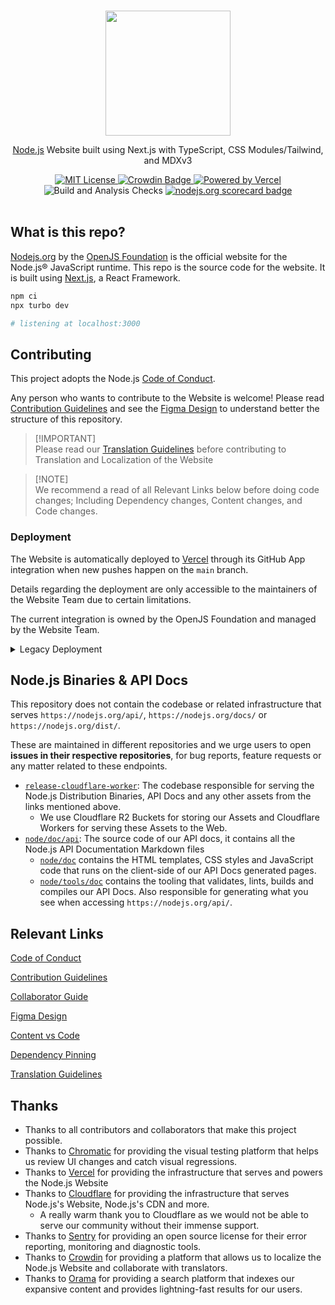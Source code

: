   <p align="center">
  <br />
  <a href="https://nodejs.org">
    <picture>
      <source media="(prefers-color-scheme: dark)" srcset="./public/static/logos/nodejsDark.svg">
      <img src="./public/static/logos/nodejsLight.svg" width="200px">
    </picture>
  </a>
</p>

<p align="center">
  <a href="https://nodejs.org">Node.js</a> Website built using Next.js with TypeScript, CSS Modules/Tailwind, and MDXv3
</p>

<p align="center">
  <a title="MIT License" href="LICENSE">
    <img src="https://img.shields.io/badge/license-MIT-blue" alt="MIT License" />
  </a>
  <a title="Localised" href="https://crowdin.com/project/nodejs-web">
    <img src="https://badges.crowdin.net/nodejs-web/localized.svg" alt="Crowdin Badge" />
  </a>
  <a title="Vercel" href="https://vercel.com">
    <picture>
      <source media="(prefers-color-scheme: dark)" srcset="https://img.shields.io/badge/powered%20by-Vercel%20%E2%96%B2-white">
      <img src="https://img.shields.io/badge/powered%20by-Vercel%20%E2%96%B2-black" alt="Powered by Vercel">
    </picture>
  </a>
  <br />
  <img src="https://github.com/nodejs/nodejs.org/actions/workflows/build.yml/badge.svg" alt="Build and Analysis Checks" />
  <a title="scorecard" href="https://securityscorecards.dev/viewer/?uri=github.com/nodejs/nodejs.org">
    <img src="https://api.securityscorecards.dev/projects/github.com/nodejs/nodejs.org/badge" alt="nodejs.org scorecard badge" />
  </a>
  <br />
  <br />
</p>

## What is this repo?

[Nodejs.org](https://nodejs.org/) by the [OpenJS Foundation](https://openjsf.org/) is the official website for the Node.js® JavaScript runtime. This repo is the source code for the website. It is built using [Next.js](https://nextjs.org), a React Framework.

```bash
npm ci
npx turbo dev

# listening at localhost:3000
```

## Contributing

This project adopts the Node.js [Code of Conduct][].

Any person who wants to contribute to the Website is welcome! Please read [Contribution Guidelines][] and see the [Figma Design][] to understand better the structure of this repository.

> \[!IMPORTANT]\
> Please read our [Translation Guidelines][] before contributing to Translation and Localization of the Website

> \[!NOTE]\
> We recommend a read of all Relevant Links below before doing code changes; Including Dependency changes, Content changes, and Code changes.

### Deployment

The Website is automatically deployed to [Vercel](https://vercel.com) through its GitHub App integration when new pushes happen on the `main` branch.

Details regarding the deployment are only accessible to the maintainers of the Website Team due to certain limitations.

The current integration is owned by the OpenJS Foundation and managed by the Website Team.

<details>
  <summary>Legacy Deployment</summary>

The full setup is in <https://github.com/nodejs/build/tree/master/ansible/www-standalone> minus secrets and certificates.

The webhook is set up on GitHub for this project and talks to a small Node server on the host, which does the work. See the [github-webhook](https://github.com/rvagg/github-webhook) package for this.

</details>

## Node.js Binaries & API Docs

This repository does not contain the codebase or related infrastructure that serves `https://nodejs.org/api/`, `https://nodejs.org/docs/` or `https://nodejs.org/dist/`.

These are maintained in different repositories and we urge users to open **issues in their respective repositories**, for bug reports, feature requests or any matter related to these endpoints.

- [`release-cloudflare-worker`](https://github.com/nodejs/release-cloudflare-worker): The codebase responsible for serving the Node.js Distribution Binaries, API Docs and any other assets from the links mentioned above.
  - We use Cloudflare R2 Buckets for storing our Assets and Cloudflare Workers for serving these Assets to the Web.
- [`node/doc/api`](https://github.com/nodejs/node/tree/main/doc/api): The source code of our API docs, it contains all the Node.js API Documentation Markdown files
  - [`node/doc`](https://github.com/nodejs/node/tree/main/doc) contains the HTML templates, CSS styles and JavaScript code that runs on the client-side of our API Docs generated pages.
  - [`node/tools/doc`](https://github.com/nodejs/node/tree/main/tools/doc) contains the tooling that validates, lints, builds and compiles our API Docs. Also responsible for generating what you see when accessing `https://nodejs.org/api/`.

## Relevant Links

[Code of Conduct][]

[Contribution Guidelines][]

[Collaborator Guide][]

[Figma Design][]

[Content vs Code][]

[Dependency Pinning][]

[Translation Guidelines][]

## Thanks

- Thanks to all contributors and collaborators that make this project possible.
- Thanks to [Chromatic](https://www.chromatic.com/) for providing the visual testing platform that helps us review UI changes and catch visual regressions.
- Thanks to [Vercel](https://www.vercel.com/) for providing the infrastructure that serves and powers the Node.js Website
- Thanks to [Cloudflare](https://cloudflare.com) for providing the infrastructure that serves Node.js's Website, Node.js's CDN and more.
  - A really warm thank you to Cloudflare as we would not be able to serve our community without their immense support.
- Thanks to [Sentry](https://sentry.io/welcome/) for providing an open source license for their error reporting, monitoring and diagnostic tools.
- Thanks to [Crowdin](https://crowdin.com/) for providing a platform that allows us to localize the Node.js Website and collaborate with translators.
- Thanks to [Orama](https://docs.oramasearch.com/) for providing a search platform that indexes our expansive content and provides lightning-fast results for our users.

[code of conduct]: https://github.com/nodejs/admin/blob/main/CODE_OF_CONDUCT.md
[contribution guidelines]: https://github.com/nodejs/nodejs.org/blob/main/CONTRIBUTING.md
[content vs code]: https://github.com/nodejs/nodejs.org/blob/main/CONTENT_VS_CODE.md
[dependency pinning]: https://github.com/nodejs/nodejs.org/blob/main/DEPENDENCY_PINNING.md
[collaborator guide]: https://github.com/nodejs/nodejs.org/blob/main/COLLABORATOR_GUIDE.md
[figma design]: https://www.figma.com/file/pu1vZPqNIM7BePd6W8APA5/Node.js
[translation guidelines]: https://github.com/nodejs/nodejs.org/blob/main/TRANSLATION.md
